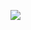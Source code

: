 <a class="imgpopup" href="/sites/default/files/icp_registration2.jpg"><img src="/sites/default/files/icp_registration2.jpg"></a>